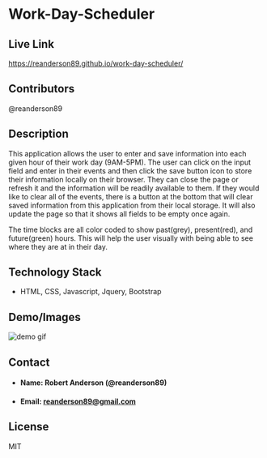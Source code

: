 # **Work-Day-Scheduler**

## **Live Link**
 https://reanderson89.github.io/work-day-scheduler/

## **Contributors**
@reanderson89

## **Description**
This application allows the user to enter and save information into each given hour of their work day (9AM-5PM). The user can click on the input field and enter in their events and then click the save button icon to store their information locally on their browser. They can close the page or refresh it and the information will be readily available to them. If they would like to clear all of the events, there is a button at the bottom that will clear saved information from this application from their local storage. It will also update the page so that it shows all fields to be empty once again.

The time blocks are all color coded to show past(grey), present(red), and future(green) hours. This will help the user visually with being able to see where they are at in their day.

## **Technology Stack**

* HTML, CSS, Javascript, Jquery, Bootstrap

## **Demo/Images**
![demo gif](assets/gifs/WorkDayGif.gif)

## **Contact**

* #### **Name:** Robert Anderson (@reanderson89)
* #### **Email:** [reanderson89@gmail.com](reanderson89@gmail.com)

## **License**
MIT
